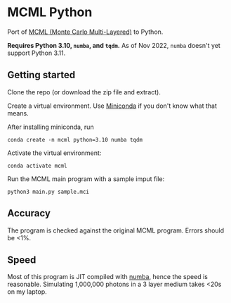 # MCML Python

Port of [MCML (Monte Carlo Multi-Layered)](https://omlc.org/software/mc/mcml/index.html) to Python.

**Requires Python 3.10, `numba`, and `tqdm`.** As of Nov 2022, `numba` doesn't yet support Python 3.11.

## Getting started

Clone the repo (or download the zip file and extract).

Create a virtual environment. Use [Miniconda](https://docs.conda.io/en/latest/miniconda.html) if you don't know what that means.

After installing miniconda, run

```
conda create -n mcml python=3.10 numba tqdm
```

Activate the virtual environment:

```
conda activate mcml
```

Run the MCML main program with a sample imput file:

```
python3 main.py sample.mci
```

## Accuracy

The program is checked against the original MCML program. Errors should be <1%.

## Speed

Most of this program is JIT compiled with [numba](https://numba.pydata.org/), hence the speed is reasonable. Simulating 1,000,000 photons in a 3 layer medium takes <20s on my laptop.
